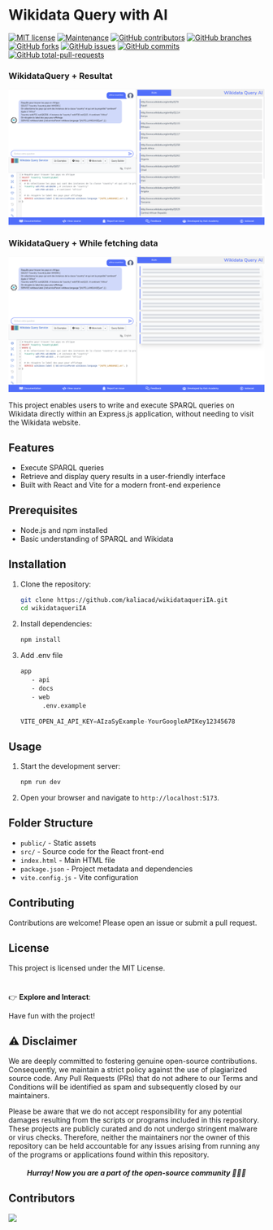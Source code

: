 # Wikidata Query with AI

[![MIT license](https://img.shields.io/badge/License-MIT-blue.svg)](https://lbesson.mit-license.org/)
[![Maintenance](https://img.shields.io/badge/Maintained%3F-yes-green.svg)](https://GitHub.com/kaliacad/wikidataqueriIA/graphs/commit-activity)
[![GitHub contributors](https://badgen.net/github/contributors/kaliacad/wikidataqueriIA)](https://GitHub.com/kaliacad/wikidataqueriIA/graphs/contributors/)
[![GitHub branches](https://badgen.net/github/branches/kaliacad/wikidataqueriIA)](https://github.com/kaliacad/wikidataqueriIA/)
[![GitHub forks](https://badgen.net/github/forks/kaliacad/wikidataqueriIA/)](https://GitHub.com/kaliacad/wikidataqueriIA/network/)
[![GitHub issues](https://badgen.net/github/issues/kaliacad/wikidataqueriIA/)](https://GitHub.com/kaliacad/wikidataqueriIA/issues/)
[![GitHub commits](https://badgen.net/github/commits/kaliacad/wikidataqueriIA)](https://GitHub.com/kaliacad/wikidataqueriIA/commit/)
[![GitHub total-pull-requests](https://badgen.net/github/prs/kaliacad/wikidataqueriIA)](https://GitHub.com/kaliacad/wikidataqueriIA/pull/)

### WikidataQuery + Resultat

![](./screenshots/wikidata-query-with-data.png)

### WikidataQuery + While fetching data

![](./screenshots/wikidata-query-white-fetching-data.png)

This project enables users to write and execute SPARQL queries on Wikidata directly within an Express.js application, without needing to visit the Wikidata website.

## Features

- Execute SPARQL queries
- Retrieve and display query results in a user-friendly interface
- Built with React and Vite for a modern front-end experience

## Prerequisites

- Node.js and npm installed
- Basic understanding of SPARQL and Wikidata

## Installation

1. Clone the repository:

   ```sh
   git clone https://github.com/kaliacad/wikidataqueriIA.git
   cd wikidataqueriIA
   ```

2. Install dependencies:
   ```sh
   npm install
   ```

3. Add .env file
   ```sh
   app
      - api
      - docs
      - web
         .env.example
   ```
   ```js
   VITE_OPEN_AI_API_KEY=AIzaSyExample-YourGoogleAPIKey12345678
   ```

## Usage

1. Start the development server:

   ```sh
   npm run dev
   ```

2. Open your browser and navigate to `http://localhost:5173`.

## Folder Structure

- `public/` - Static assets
- `src/` - Source code for the React front-end
- `index.html` - Main HTML file
- `package.json` - Project metadata and dependencies
- `vite.config.js` - Vite configuration

## Contributing

Contributions are welcome! Please open an issue or submit a pull request.

## License

This project is licensed under the MIT License.

#

👉 **Explore and Interact**:

Have fun with the project!

## ⚠ Disclaimer

We are deeply committed to fostering genuine open-source contributions. Consequently, we maintain a strict policy against the use of plagiarized source code. Any Pull Requests (PRs) that do not adhere to our Terms and Conditions will be identified as spam and subsequently closed by our maintainers.

Please be aware that we do not accept responsibility for any potential damages resulting from the scripts or programs included in this repository. These projects are publicly curated and do not undergo stringent malware or virus checks. Therefore, neither the maintainers nor the owner of this repository can be held accountable for any issues arising from running any of the programs or applications found within this repository.

##### <p align="center">Hurray! Now you are a part of the open-source community 🚀🚀🚀</p>


## Contributors

<a href="https://github.com/kaliacad/wikidataqueriIA/graphs/contributors">
  <img src="https://contrib.rocks/image?repo=kaliacad/wikidataqueriIA" />
</a>
